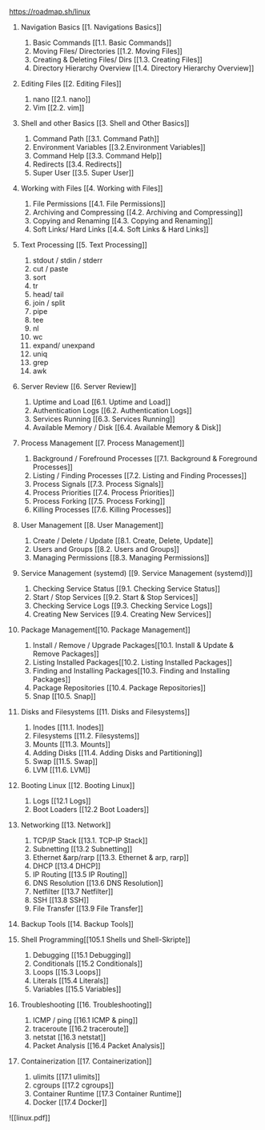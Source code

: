 https://roadmap.sh/linux

1. Navigation Basics  [[1. Navigations Basics]]
	1. Basic Commands [[1.1. Basic Commands]]
	2. Moving Files/ Directories [[1.2. Moving Files]]
	3. Creating & Deleting Files/ Dirs [[1.3. Creating Files]]
	4. Directory Hierarchy Overview [[1.4. Directory Hierarchy Overview]]
2. Editing Files [[2. Editing Files]]
	1. nano [[2.1. nano]]
	2.  Vim [[2.2. vim]]
	
3. Shell and other Basics [[3. Shell and Other Basics]]
	1. Command Path [[3.1. Command Path]]
	2. Environment Variables [[3.2.Environment Variables]]
	3. Command Help	[[3.3. Command Help]]
	4. Redirects [[3.4. Redirects]]
	5. Super User [[3.5. Super User]]
4. Working with Files [[4. Working with Files]]
	1. File Permissions [[4.1. File Permissions]]
	2. Archiving and Compressing [[4.2. Archiving and Compressing]]
	3. Copying and Renaming [[4.3. Copying and Renaming]]
	4. Soft Links/ Hard Links [[4.4. Soft Links & Hard Links]]
5. Text Processing [[5. Text Processing]]
	1. stdout / stdin / stderr 
	2. cut / paste
	3. sort
	4. tr
	5. head/ tail
	6. join / split
	7. pipe
	8. tee
	9. nl
	10. wc
	11. expand/ unexpand
	12. uniq
	13. grep
	14. awk
6. Server Review  [[6. Server Review]]
	1. Uptime and Load [[6.1. Uptime and Load]]
	2. Authentication Logs [[6.2. Authentication Logs]]
	3. Services Running [[6.3. Services Running]]
	4. Available Memory / Disk [[6.4. Available Memory & Disk]]
7. Process Management [[7. Process Management]]
	1. Background / Forefround Processes [[7.1. Background & Foreground Processes]]
	2. Listing / Finding Processes [[7.2. Listing and Finding Processes]]
	3. Process Signals [[7.3. Process Signals]]
	4. Process Priorities [[7.4. Process Priorities]]
	5. Process Forking [[7.5. Process Forking]]
	6. Killing Processes [[7.6. Killing Processes]]
8. User Management [[8. User Management]]
	1. Create / Delete / Update [[8.1. Create, Delete, Update]]
	2. Users and Groups [[8.2. Users and Groups]]
	3. Managing Permissions [[8.3. Managing Permissions]]
9. Service Management (systemd) [[9. Service Management (systemd)]]
	1. Checking Service Status [[9.1. Checking Service Status]]
	2. Start / Stop Services [[9.2. Start & Stop Services]]
	3. Checking Service Logs [[9.3. Checking Service Logs]]
	4. Creating New Services [[9.4. Creating New Services]]
10. Package Management[[10. Package Management]]
	1. Install / Remove / Upgrade Packages[[10.1. Install & Update & Remove Packages]]
	2. Listing Installed Packages[[10.2. Listing Installed Packages]]
	3. Finding and Installing Packages[[10.3. Finding and Installing Packages]]
	4. Package Repositories [[10.4. Package Repositories]]
	5. Snap [[10.5. Snap]]
11. Disks and Filesystems [[11. Disks and Filesystems]]
	1. Inodes [[11.1. Inodes]]
	2. Filesystems [[11.2. Filesystems]]
	3. Mounts [[11.3. Mounts]]
	4. Adding Disks [[11.4. Adding Disks and Partitioning]]
	5. Swap [[11.5. Swap]]
	6. LVM [[11.6. LVM]]
12. Booting Linux  [[12. Booting Linux]]
	1. Logs  [[12.1 Logs]]
	2. Boot Loaders [[12.2 Boot Loaders]]
13. Networking  [[13. Network]]
	1. TCP/IP Stack [[13.1. TCP-IP Stack]]
	2. Subnetting [[13.2 Subnetting]]
	3. Ethernet &arp/rarp [[13.3. Ethernet & arp, rarp]]
	4. DHCP [[13.4 DHCP]]
	5. IP Routing [[13.5 IP Routing]]
	6. DNS Resolution [[13.6 DNS Resolution]]
	7. Netfilter [[13.7 Netfilter]]
	8. SSH [[13.8 SSH]]
	9. File Transfer [[13.9 File Transfer]]
14. Backup Tools [[14. Backup Tools]]
15. Shell Programming[[105.1 Shells und Shell-Skripte]]
	1. Debugging [[15.1 Debugging]]
	2. Conditionals [[15.2 Conditionals]]
	3. Loops [[15.3 Loops]]
	4. Literals [[15.4 Literals]]
	5. Variables [[15.5 Variables]]
16. Troubleshooting [[16. Troubleshooting]]
	1. ICMP / ping [[16.1 ICMP & ping]]
	2. traceroute [[16.2 traceroute]]
	3. netstat [[16.3 netstat]]
	4. Packet Analysis [[16.4 Packet Analysis]]
17. Containerization [[17. Containerization]]
	1. ulimits [[17.1 ulimits]]
	2. cgroups [[17.2 cgroups]]
	3. Container Runtime [[17.3 Container Runtime]]
	4. Docker [[17.4 Docker]]

![[linux.pdf]]